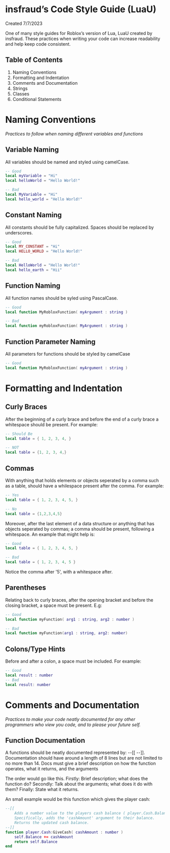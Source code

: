 # insfraud’s Code Style Guide (LuaU)

Created 7/7/2023

One of many style guides for Roblox’s version of Lua, LuaU created by insfraud. These practices when writing your code can increase readability and help keep code consistent. 

## Table of Contents
  1. Naming Conventions
  2. Formatting and Indentation
  3. Comments and Documentation
  4. Strings
  5. Classes
  6. Conditional Statements

# Naming Conventions
_Practices to follow when naming different variables and functions_

## Variable Naming
All variables should be named and styled using camelCase.
```lua
-- Good
local myVariable = "Hi"
local helloWorld = "Hello World!"

-- Bad
local MyVariable = "Hi"
local hello_world = "Hello World!"
```
## Constant Naming
All constants should be fully capitalized. Spaces should be replaced by underscores.
```lua
-- Good
local MY_CONSTANT = "Hi"
local HELLO_WORLD = "Hello World!"

-- Bad
local HelloWorld = "Hello World!"
local hello_earth = "Hii"
```
## Function Naming
All function names should be syled using PascalCase.
```lua
-- Good
local function MyRobloxFunction( myArgument : string )

-- Bad
local function myRobloxFunction( MyArgument : string )
```
## Function Parameter Naming
All parameters for functions should be styled by camelCase
```lua
-- Good
local function MyRobloxFunction( myArgument : string )
```

# Formatting and Indentation

## Curly Braces
After the beginning of a curly brace and before the end of a curly brace a whitespace should be present. For example:
```lua
-- Should Be
local table = { 1, 2, 3, 4, }

-- NOT
local table = {1, 2, 3, 4,}
```

## Commas
With anything that holds elements or objects seperated by a comma such as a table, should have a whilespace present after the comma. For example:
```lua
-- Yes
local table = { 1, 2, 3, 4, 5, }

-- No
local table = {1,2,3,4,5}
```

Moreover, after the last element of a data structure or anything that has objects seperated by commas; a comma should be present, following a whitespace. An example that might help is:
```lua
-- Good
local table = { 1, 2, 3, 4, 5, }

-- Bad
local table = { 1, 2, 3, 4, 5 }
```
Notice the comma after '5', with a whitespace after.

## Parentheses
Relating back to curly braces, after the opening bracket and before the closing bracket, a space must be present. E.g:
```lua
-- Good
local function myFunction( arg1 : string, arg2 : number )

-- Bad
local function myFunction(arg1 : string, arg2: number)
```

## Colons/Type Hints
Before and after a colon, a space must be included. For example:
```lua
-- Good
local result : number
-- Bad
local result: number
```

# Comments and Documentation
_Practices to make your code neatly documented for any other programmers who view you code, and to please your future self._

## Function Documentation
A functions should be neatly documented represented by: --[[ --]]. Documentation should have around a length of 8 lines but are not limited to no more than 14. Docs must give a brief description on how the function operates, what it returns, and the arguments

The order would go like this.
Firstly: Brief description; what does the function do?
Secondly: Talk about the arguments; what does it do with them?
Finally: State what it returns.

An small example would be this function which gives the player cash:
```lua
--[[
    Adds a number value to the players cash balance ( player.Cash.Balance )
    Specifically, adds the 'cashAmount' argument to their balance.
    Returns the updated cash balance.
--]]
function player.Cash:GiveCash( cashAmount : number )
    self.Balance += cashAmount
    return self.Balance
end
```

